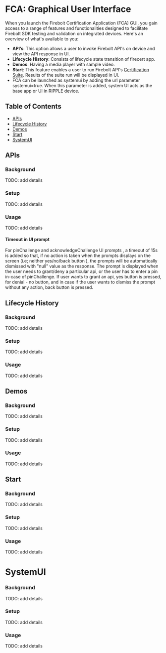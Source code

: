 # FCA: Graphical User Interface

When you launch the Firebolt Certification Application (FCA) GUI, you gain access to a range of features and functionalities designed to facilitate Firebolt SDK testing and validation on integrated devices. Here's an overview of what's available to you:

- **API’s**: This option allows a user to invoke Firebolt API's on device and view the API response in UI.
- **Lifecycle History**: Consists of lifecycle state transition of firecert app.
- **Demos**: Having a media player with sample video.
- **Start**: This feature enables a user to run Firebolt API's [Certification Suite](Execution.md#certification-suite). Results of the suite run will be displayed in UI.
- FCA can be launched as systemui by adding the url parameter systemui=true. When this parameter is added, system UI acts as the base app or UI in RIPPLE device.


## Table of Contents

- [APIs](#apis)
- [Lifecycle History](#lifecycle-history)
- [Demos](#demos)
- [Start](#start)
- [SystemUI](#systemui)

## APIs

### Background

TODO: add details

### Setup

TODO: add details

### Usage

TODO: add details

#### Timeout in UI prompt

For pinChallenge and acknowledgeChallenge UI prompts , a timeout of 15s is added so that, if no action is taken when the prompts displays on the screen (i.e; neither yes/no/back button ), the prompts will be automatically dismissed with "null" value as the response.
The prompt is displayed when the user needs to grant/deny a particular api, or the user has to enter a pin in-case of pinChallenge.
If user wants to grant an api, yes button is pressed, for denial - no button, and in case if the user wants to dismiss the prompt without any action, back button is pressed.



## Lifecycle History

### Background

TODO: add details

### Setup

TODO: add details

### Usage

TODO: add details

## Demos

### Background

TODO: add details

### Setup

TODO: add details

### Usage

TODO: add details

## Start

### Background

TODO: add details

### Setup

TODO: add details

### Usage

TODO: add details

# SystemUI

### Background

TODO: add details

### Setup

TODO: add details

### Usage

TODO: add details

